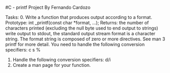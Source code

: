 #C - printf Project
By Fernando Cardozo

Tasks:
0. Write a function that produces output according to a format.
Prototype: int _printf(const char *format, ...);
Returns: the number of characters printed (excluding the null byte used to end output to strings)
write output to stdout, the standard output stream
format is a character string. The format string is composed of zero or more directives. See man 3 printf for more detail. You need to handle the following conversion specifiers:
c
s
%

1. Handle the following conversion specifiers: d/i
3. Create a man page for your function.

